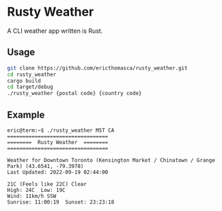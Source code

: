 # Rusty Weather

A CLI weather app written is Rust.

## Usage

```bash
git clone https://github.com/ericthomasca/rusty_weather.git
cd rusty_weather
cargo build
cd target/debug
./rusty_weather {postal code} {country code}
```

## Example

```console
eric@term:~$ ./rusty_weather M5T CA
=================================
========  Rusty Weather  ========
=================================

Weather for Downtown Toronto (Kensington Market / Chinatown / Grange Park) (43.6541, -79.3978)
Last Updated: 2022-09-19 02:44:00

21C (Feels like 22C) Clear
High: 24C  Low: 19C
Wind: 11km/h SSW
Sunrise: 11:00:19  Sunset: 23:23:18
```